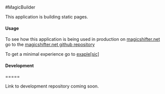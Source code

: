 #MagicBuilder

This application is building static pages.

#### Usage
To see how this application is being used in production on
[magicshifter.net](http://magicshifter.net) go to the
[magicshifter.net github repository](https://github.com/magicshifter/magicshifter.net/blob/master/src/server.js)

To get a minimal experience go to
[exaple[sic]](https://github.com/jaeh/exaple.org)


#### Development
=====

Link to development repository coming soon.
